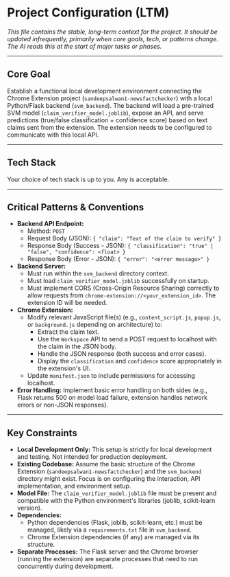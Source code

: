 # Project Configuration (LTM)

*This file contains the stable, long-term context for the project.*
*It should be updated infrequently, primarily when core goals, tech, or patterns change.*
*The AI reads this at the start of major tasks or phases.*

---

## Core Goal

Establish a functional local development environment connecting the Chrome Extension project (`sandeepsalwan1-newsfactchecker`) with a local Python/Flask backend (`svm_backend`). The backend will load a pre-trained SVM model (`claim_verifier_model.joblib`), expose an API, and serve predictions (true/false classification + confidence score) based on text claims sent from the extension. The extension needs to be configured to communicate with this local API.

---

## Tech Stack

Your choice of tech stack is up to you. Any is acceptable. 

---

## Critical Patterns & Conventions

* **Backend API Endpoint:**
    * Method: `POST`
    * Request Body (JSON): `{ "claim": "Text of the claim to verify" }`
    * Response Body (Success - JSON): `{ "classification": "true" | "false", "confidence": <float> }`
    * Response Body (Error - JSON): `{ "error": "<error message>" }`
* **Backend Server:**
    * Must run within the `svm_backend` directory context.
    * Must load `claim_verifier_model.joblib` successfully on startup.
    * Must implement CORS (Cross-Origin Resource Sharing) correctly to allow requests from `chrome-extension://<your_extension_id>`. The extension ID will be needed.
* **Chrome Extension:**
    * Modify relevant JavaScript file(s) (e.g., `content_script.js`, `popup.js`, or `background.js` depending on architecture) to:
        * Extract the claim text.
        * Use the `Workspace` API to send a POST request to localhost with the claim in the JSON body.
        * Handle the JSON response (both success and error cases).
        * Display the `classification` and `confidence` score appropriately in the extension's UI.
    * Update `manifest.json` to include permissions for accessing localhost.
* **Error Handling:** Implement basic error handling on both sides (e.g., Flask returns 500 on model load failure, extension handles network errors or non-JSON responses).

---

## Key Constraints

* **Local Development Only:** This setup is strictly for local development and testing. Not intended for production deployment.
* **Existing Codebase:** Assume the basic structure of the Chrome Extension (`sandeepsalwan1-newsfactchecker`) and the `svm_backend` directory might exist. Focus is on configuring the interaction, API implementation, and environment setup.
* **Model File:** The `claim_verifier_model.joblib` file must be present and compatible with the Python environment's libraries (joblib, scikit-learn version).
* **Dependencies:**
    * Python dependencies (Flask, joblib, scikit-learn, etc.) must be managed, likely via a `requirements.txt` file in `svm_backend`.
    * Chrome Extension dependencies (if any) are managed via its structure.
* **Separate Processes:** The Flask server and the Chrome browser (running the extension) are separate processes that need to run concurrently during development.